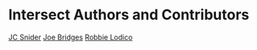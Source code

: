 # Intersect Authors and Contributors

[JC Snider](https://github.com/jcsnider)
[Joe Bridges](https://github.com/irokaiser)
[Robbie Lodico](https://github.com/lodicolo)
